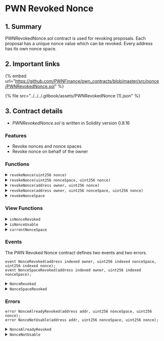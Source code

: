 # PWN Revoked Nonce

## 1. Summary

PWNRevokedNonce.sol contract is used for revoking proposals. Each proposal has a unique nonce value which can be revoked. Every address has its own nonce space.

## 2. Important links

{% embed url="https://github.com/PWNFinance/pwn_contracts/blob/master/src/nonce/PWNRevokedNonce.sol" %}

{% file src="../../../.gitbook/assets/PWNRevokedNonce (1).json" %}

## 3. Contract details

* _PWNRevokedNonce.sol_ is written in Solidity version 0.8.16

### Features

* Revoke nonces and nonce spaces
* Revoke nonce on behalf of the owner

### Functions

<details>

<summary><code>revokeNonce(uint256 nonce)</code></summary>

#### Overview

Revokes supplied nonce in the current nonce space for `msg.sender`.

This function takes one argument supplied by the caller:

* `uint256`**`nonce`**

#### Implementation

```solidity
function revokeNonce(uint256 nonce) external {
    _revokeNonce(msg.sender, _nonceSpace[msg.sender], nonce);
}
```

</details>

<details>

<summary><code>revokeNonce(uint256 nonceSpace, uint256 nonce)</code></summary>

#### Overview

Revokes supplied nonce in the supplied nonce space for `msg.sender`.&#x20;

This function takes two arguments supplied by the caller:

* `uint256`**`nonceSpace`**
* `uint256`**`nonce`**

#### Implementation

```solidity
function revokeNonce(uint256 nonceSpace, uint256 nonce) external {
    _revokeNonce(msg.sender, nonceSpace, nonce);
}
```

</details>

<details>

<summary><code>revokeNonce(address owner, uint256 nonce)</code></summary>

#### Overview

Revokes supplied nonce on behalf of the owner in the current nonce space. This function can be called only by addresses with the `accessTag` set in the [PWN Hub](pwn-hub/).

This function takes two arguments supplied by the caller:

* `address`**`owner`**
* `uint256`**`nonce`**

#### Implementation

```solidity
function revokeNonce(address owner, uint256 nonce) external onlyWithHubTag {
    _revokeNonce(owner, _nonceSpace[owner], nonce);
}
```

</details>

<details>

<summary><code>revokeNonce(address owner, uint256 nonceSpace, uint256 nonce)</code></summary>

#### Overview

Revokes supplied nonce in the supplied nonce space on behalf of the owner. This function can be called only by addresses with the `accessTag` set in the [PWN Hub](pwn-hub/).

This function takes two arguments supplied by the caller:

* `address`**`owner`**
* `uint256`**`nonceSpace`**
* `uint256`**`nonce`**

#### Implementation

```solidity
function revokeNonce(address owner, uint256 nonceSpace, uint256 nonce) external onlyWithHubTag {
    _revokeNonce(owner, nonceSpace, nonce);
}
```

</details>

<details>

<summary><code>revokeNonceSpace</code></summary>

#### Overview

Revokes all nonces in the current nonce space and increments the nonce space for `msg.sender`.

This function doesn't take any arguments.

#### Implementation

```solidity
function revokeNonceSpace() external returns (uint256) {
    emit NonceSpaceRevoked(msg.sender, _nonceSpace[msg.sender]);
    return ++_nonceSpace[msg.sender];
}
```

</details>

### View Functions

<details>

<summary><code>isNonceRevoked</code></summary>

#### Overview

This function returns a boolean determining if the supplied nonce is revoked for a given address in supplied nonce space.

This function takes three arguments supplied by the caller:

* `address`**`owner`**
* `uint256`**`nonceSpace`**
* `uint256`**`nonce`**

#### Implementation

```solidity
function isNonceRevoked(address owner, uint256 nonceSpace, uint256 nonce) external view returns (bool) {
    return _revokedNonce[owner][nonceSpace][nonce];
}
```

</details>

<details>

<summary><code>isNonceUsable</code></summary>

#### Overview

This function returns a boolean determining if the supplied nonce is usable for a given address in supplied nonce space.

This function takes three arguments supplied by the caller:

* `address`**`owner`**
* `uint256`**`nonceSpace`**
* `uint256`**`nonce`**

#### Implementation

```solidity
function isNonceUsable(address owner, uint256 nonceSpace, uint256 nonce) external view returns (bool) {
    if (_nonceSpace[owner] != nonceSpace)
        return false;

    return !_revokedNonce[owner][nonceSpace][nonce];
}
```

</details>

<details>

<summary><code>currentNonceSpace</code></summary>

#### Overview

This function returns current nonce space for an address.

This function takes one argument supplied by the caller:

* `address`**`owner`**

#### Implementation

```solidity
function currentNonceSpace(address owner) external view returns (uint256) {
    return _nonceSpace[owner];
}
```

</details>

### Events

The PWN Revoked Nonce contract defines two events and two errors.

```solidity
event NonceRevoked(address indexed owner, uint256 indexed nonceSpace, uint256 indexed nonce);
event NonceSpaceRevoked(address indexed owner, uint256 indexed nonceSpace);
```

<details>

<summary><code>NonceRevoked</code></summary>

A NonceRevoked event is emitted when a nonce is revoked.&#x20;

This event has three parameters:

* `address indexed`**`owner`**
* `uint256 indexed`**`nonceSpace`**
* `uint256 indexed`**`nonce`**

</details>

<details>

<summary><code>NonceSpaceRevoked</code></summary>

A NonceSpaceRevoked event is emitted when a nonce space is revoked.

This event has two parameters:

* `address indexed`**`owner`**
* `uint256 indexed`**`nonceSpace`**

</details>

### Errors

```solidity
error NonceAlreadyRevoked(address addr, uint256 nonceSpace, uint256 nonce);
error NonceNotUsable(address addr, uint256 nonceSpace, uint256 nonce);
```

<details>

<summary><code>NonceAlreadyRevoked</code></summary>

A NonceAlreadyRevoked error is thrown when trying to revoke a nonce that is already revoked.

This error has three parameters:

* `address`**`addr`**
* `uint256`**`nonceSpace`**
* `uint256`**`nonce`**

</details>

<details>

<summary><code>NonceNotUsable</code></summary>

A NonceNotUsable error is thrown when trying to use a nonce that is revoked or not in the current nonce space.

This error has three parameters:

* `address`**`addr`**
* `uint256`**`nonceSpace`**
* `uint256`**`nonce`**

</details>
